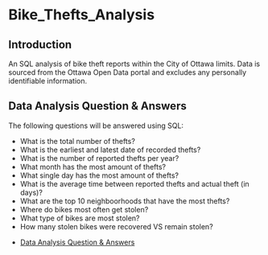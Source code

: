 # Bike_Thefts_Analysis

## Introduction

An SQL analysis of bike theft reports within the City of Ottawa limits. Data is sourced from the Ottawa Open Data portal and excludes any personally identifiable information.

## Data Analysis Question & Answers

The following questions will be answered using SQL:
- What is the total number of thefts?
- What is the earliest and latest date of recorded thefts?
- What is the number of reported thefts per year?
- What month has the most amount of thefts?
- What single day has the most amount of thefts?
- What is the average time between reported thefts and actual theft (in days)?
- What are the top 10 neighboorhoods that have the most thefts?
- Where do bikes most often get stolen?
- What type of bikes are most stolen?
- How many stolen bikes were recovered VS remain stolen?

* [Data Analysis Question & Answers](https://github.com/RakosDarren/Bike_Thefts_Analysis/blob/main/Answers.md)
